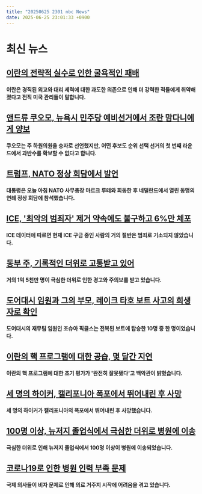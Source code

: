 ```yaml
---
title: "20250625 2301 nbc News"
date: 2025-06-25 23:01:33 +0900
---
```


# 최신 뉴스

## [이란의 전략적 실수로 인한 굴욕적인 패배](https://www.nbcnews.com/politics/national-security/irans-strategic-blunders-paved-way-humiliating-defeats-experts-say-rcna214584)
#### 이란은 경직된 외교와 대리 세력에 대한 과도한 의존으로 인해 더 강력한 적들에게 취약해졌다고 전직 미국 관리들이 말합니다.

## [앤드류 쿠오모, 뉴욕시 민주당 예비선거에서 조란 맘다니에게 양보](https://www.nbcnews.com/politics/elections/zohran-mamdani-leads-new-york-city-mayoral-primary-heads-ranked-choice-rcna214596)
#### 쿠오모는 주 하원의원을 승자로 선언했지만, 어떤 후보도 순위 선택 선거의 첫 번째 라운드에서 과반수를 확보할 수 없다고 합니다.

## [트럼프, NATO 정상 회담에서 발언](https://www.nbcnews.com/politics/trump-administration/live-blog/trump-administration-nato-summit-nyc-election-iran-israel-live-updates-rcna214377)
#### 대통령은 오늘 아침 NATO 사무총장 마르크 루테와 회동한 후 네덜란드에서 열린 동맹의 연례 정상 회담에 참석했습니다.

## [ICE, '최악의 범죄자' 제거 약속에도 불구하고 6%만 체포](https://www.nbcnews.com/politics/national-security/promise-remove-worst-worst-ice-arrested-only-6-known-immigrant-murdere-rcna214817)
#### ICE 데이터에 따르면 현재 ICE 구금 중인 사람의 거의 절반은 범죄로 기소되지 않았습니다.

## [동부 주, 기록적인 더위로 고통받고 있어](https://www.nbcnews.com/weather/heat/eastern-states-swelter-record-breaking-heat-extremely-dangerous-condit-rcna214925)
#### 거의 1억 5천만 명이 극심한 더위로 인한 경고와 주의보를 받고 있습니다.

## [도어대시 임원과 그의 부모, 레이크 타호 보트 사고의 희생자로 확인](https://www.nbcnews.com/news/us-news/doordash-exec-parents-victims-lake-tahoe-boat-accident-rcna214933)
#### 도어대시의 재무팀 임원인 조슈아 픽클스는 전복된 보트에 탑승한 10명 중 한 명이었습니다.

## [이란의 핵 프로그램에 대한 공습, 몇 달간 지연](https://www.nbcnews.com/world/middle-east/strikes-iran-set-back-nuclear-program-several-months-sources-say-rcna214853)
#### 이란의 핵 프로그램에 대한 초기 평가가 '완전히 잘못됐다'고 백악관이 밝혔습니다.

## [세 명의 하이커, 캘리포니아 폭포에서 뛰어내린 후 사망](https://www.nbcnews.com/news/us-news/three-hikers-found-dead-jumped-california-waterfall-rcna214651)
#### 세 명의 하이커가 캘리포니아의 폭포에서 뛰어내린 후 사망했습니다.

## [100명 이상, 뉴저지 졸업식에서 극심한 더위로 병원에 이송](https://www.nbcnews.com/news/us-news/100-people-fall-ill-new-jersey-graduations-mass-casualty-incident-due-rcna214705)
#### 극심한 더위로 인해 뉴저지 졸업식에서 100명 이상이 병원에 이송되었습니다.

## [코로나19로 인한 병원 인력 부족 문제](https://www.nbcnews.com/health/health-news/international-doctors-visa-problems-rcna213710)
#### 국제 의사들이 비자 문제로 인해 의료 거주지 시작에 어려움을 겪고 있습니다.